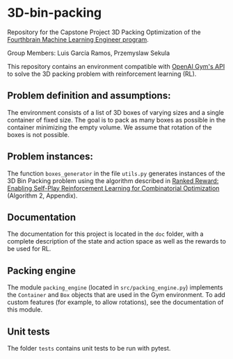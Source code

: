 # 3D-bin-packing

Repository for the Capstone Project 3D Packing Optimization of the [Fourthbrain Machine Learning Engineer program](https://www.fourthbrain.ai/machine-learning-engineer).

Group Members: Luis García Ramos, Przemyslaw Sekula

This repository contains an environment compatible with [OpenAI Gym's API](https://github.com/openai/gym) to solve the 3D packing problem with reinforcement learning (RL).

## Problem definition and assumptions:
The environment consists of a list of 3D boxes of varying sizes and a single container of fixed size. The goal is to pack as many boxes as possible in the container minimizing the empty volume. We assume that rotation of the boxes is not possible. 

##  Problem instances: 
The function `boxes_generator` in the file `utils.py` generates instances of the 3D Bin Packing problem using the algorithm described in [Ranked Reward: Enabling Self-Play Reinforcement Learning for Combinatorial Optimization](https://arxiv.org/pdf/1807.01672.pdf) (Algorithm 2, Appendix).

## Documentation
The documentation for this project is located in the `doc` folder, with a complete description of the state and action space as well as the rewards to be used for RL.

## Packing engine
The module `packing_engine` (located in `src/packing_engine.py`) implements the `Container` and `Box` objects that are used in the Gym environment. To add custom features (for example, to allow rotations), see the documentation of this module.

## Unit tests
The folder `tests` contains unit tests to be run with pytest.





